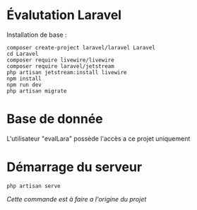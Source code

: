 # Évalutation Laravel  
Installation de base :
```
composer create-project laravel/laravel Laravel
cd Laravel
composer require livewire/livewire
composer require laravel/jetstream
php artisan jetstream:install livewire
npm install
npm run dev
php artisan migrate
```  
# Base de donnée  
L'utilisateur "evalLara" possède l'accès a ce projet uniquement
# Démarrage du serveur
```
php artisan serve
```  
*Cette commande est à faire a l'origine du projet*

